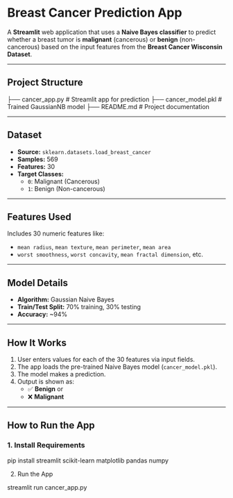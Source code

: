 

#  Breast Cancer Prediction App

A **Streamlit** web application that uses a **Naive Bayes classifier** to predict whether a breast tumor is **malignant** (cancerous) or **benign** (non-cancerous) based on the input features from the **Breast Cancer Wisconsin Dataset**.

---

##  Project Structure

├── cancer_app.py # Streamlit app for prediction
├── cancer_model.pkl # Trained GaussianNB model
├── README.md # Project documentation

---

##  Dataset

- **Source:** `sklearn.datasets.load_breast_cancer`
- **Samples:** 569
- **Features:** 30
- **Target Classes:** 
  - `0`: Malignant (Cancerous)
  - `1`: Benign (Non-cancerous)

---

##  Features Used

Includes 30 numeric features like:
- `mean radius`, `mean texture`, `mean perimeter`, `mean area`
- `worst smoothness`, `worst concavity`, `mean fractal dimension`, etc.

---

##  Model Details

- **Algorithm:** Gaussian Naive Bayes
- **Train/Test Split:** 70% training, 30% testing
- **Accuracy:** ~94%

---

##  How It Works

1. User enters values for each of the 30 features via input fields.
2. The app loads the pre-trained Naive Bayes model (`cancer_model.pkl`).
3. The model makes a prediction.
4. Output is shown as:
   - ✅ **Benign** or
   - ❌ **Malignant**

---

## How to Run the App

### 1. Install Requirements

pip install streamlit scikit-learn matplotlib pandas numpy


2. Run the App

streamlit run cancer_app.py
